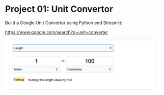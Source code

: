# Project 01: Unit Convertor

Build a Google Unit Convertor using Python and Streamlit:

https://www.google.com/search?q=unit+converter

![uc](uc.png)